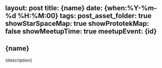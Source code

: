 layout: post
title: {name}
date: {when:%Y-%m-%d %H:%M:00}
tags:
post_asset_folder: true
showStarSpaceMap: true
showPrototekMap: false
showMeetupTime: true
meetupEvent: {id}
---

## {name}

{description}
